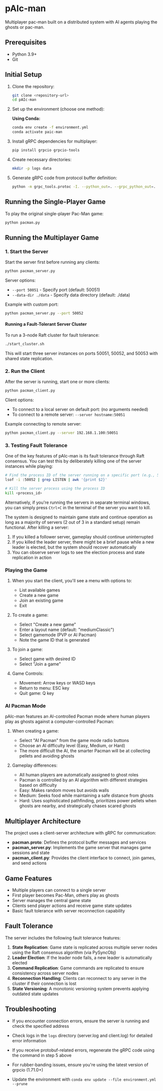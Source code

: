 # pAIc-man
Multiplayer pac-man built on a distributed system with AI agents playing the ghosts or pac-man.

## Prerequisites

- Python 3.9+
- Git

## Initial Setup

1. Clone the repository:
   ```bash
   git clone <repository-url>
   cd pAIc-man
   ```

2. Set up the environment (choose one method):

   **Using Conda:**
   ```bash
   conda env create -f environment.yml
   conda activate paic-man
   ```

3. Install gRPC dependencies for multiplayer:
   ```bash
   pip install grpcio grpcio-tools
   ```

4. Create necessary directories:
   ```bash
   mkdir -p logs data
   ```

5. Generate gRPC code from protocol buffer definition:
   ```bash
   python -m grpc_tools.protoc -I. --python_out=. --grpc_python_out=. pacman.proto
   ```

## Running the Single-Player Game

To play the original single-player Pac-Man game:
```bash
python pacman.py
```

## Running the Multiplayer Game

### 1. Start the Server

Start the server first before running any clients:

```bash
python pacman_server.py
```

Server options:
- `--port 50051` - Specify port (default: 50051)
- `--data-dir ./data` - Specify data directory (default: ./data)

Example with custom port:
```bash
python pacman_server.py --port 50052
```

#### Running a Fault-Tolerant Server Cluster

To run a 3-node Raft cluster for fault tolerance:

```bash
./start_cluster.sh
```

This will start three server instances on ports 50051, 50052, and 50053 with shared state replication.

### 2. Run the Client

After the server is running, start one or more clients:

```bash
python pacman_client.py
```

Client options:
- To connect to a local server on default port: (no arguments needed)
- To connect to a remote server: `--server hostname:50051`

Example connecting to remote server:
```bash
python pacman_client.py --server 192.168.1.100:50051
```

### 3. Testing Fault Tolerance

One of the key features of pAIc-man is its fault tolerance through Raft consensus. You can test this by deliberately killing one of the server instances while playing:

```bash
# Find the process ID of the server running on a specific port (e.g., 50052)
lsof -i :50052 | grep LISTEN | awk '{print $2}'

# Kill the server process using the process ID
kill <process_id>
```

Alternatively, if you're running the servers in separate terminal windows, you can simply press `Ctrl+C` in the terminal of the server you want to kill.

The system is designed to maintain game state and continue operation as long as a majority of servers (2 out of 3 in a standard setup) remain functional. After killing a server:

1. If you killed a follower server, gameplay should continue uninterrupted
2. If you killed the leader server, there might be a brief pause while a new leader is elected, but the system should recover automatically
3. You can observe server logs to see the election process and state replication in action

### Playing the Game

1. When you start the client, you'll see a menu with options to:
   - List available games
   - Create a new game
   - Join an existing game
   - Exit

2. To create a game:
   - Select "Create a new game"
   - Enter a layout name (default: "mediumClassic")
   - Select gamemode (PVP or AI Pacman)
   - Note the game ID that is generated

3. To join a game:
   - Select game with desired ID
   - Select "Join a game"

4. Game Controls:
   - Movement: Arrow keys or WASD keys
   - Return to menu: ESC key
   - Quit game: Q key

### AI Pacman Mode

pAIc-man features an AI-controlled Pacman mode where human players play as ghosts against a computer-controlled Pacman:

1. When creating a game:
   - Select "AI Pacman" from the game mode radio buttons
   - Choose an AI difficulty level (Easy, Medium, or Hard)
   - The more difficult the AI, the smarter Pacman will be at collecting pellets and avoiding ghosts

2. Gameplay differences:
   - All human players are automatically assigned to ghost roles
   - Pacman is controlled by an AI algorithm with different strategies based on difficulty
   - Easy: Makes random moves but avoids walls
   - Medium: Seeks food while maintaining a safe distance from ghosts
   - Hard: Uses sophisticated pathfinding, prioritizes power pellets when ghosts are nearby, and strategically chases scared ghosts

## Multiplayer Architecture

The project uses a client-server architecture with gRPC for communication:

- **pacman.proto**: Defines the protocol buffer messages and services
- **pacman_server.py**: Implements the game server that manages game sessions and state
- **pacman_client.py**: Provides the client interface to connect, join games, and send actions

## Game Features

- Multiple players can connect to a single server
- First player becomes Pac-Man, others play as ghosts
- Server manages the central game state
- Clients send player actions and receive game state updates
- Basic fault tolerance with server reconnection capability

## Fault Tolerance

The server includes the following fault tolerance features:

1. **State Replication**: Game state is replicated across multiple server nodes using the Raft consensus algorithm (via PySyncObj)
2. **Leader Election**: If the leader node fails, a new leader is automatically elected
3. **Command Replication**: Game commands are replicated to ensure consistency across server nodes
4. **Reconnection Handling**: Clients can reconnect to any server in the cluster if their connection is lost
5. **State Versioning**: A monotonic versioning system prevents applying outdated state updates

## Troubleshooting

- If you encounter connection errors, ensure the server is running and check the specified address
- Check logs in the `logs` directory (server.log and client.log) for detailed error information
- If you receive protobuf-related errors, regenerate the gRPC code using the command in step 5 above
- For rubber-banding issues, ensure you're using the latest version of grpcio (1.71.0+)

- Update the environment with `conda env update --file environment.yml --prune`